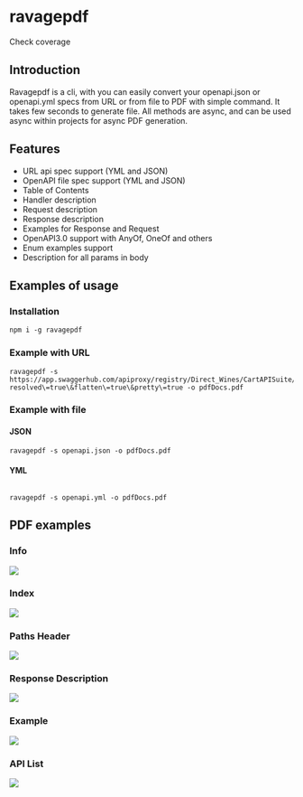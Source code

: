 # ravagepdf

Check coverage

## Introduction

Ravagepdf is a cli, with you can easily convert your openapi.json or openapi.yml specs from URL or from file to PDF with simple command. It takes few seconds to generate file. All methods are async, and can be used async within projects for async PDF generation.

## Features

* URL api spec support (YML and JSON)
* OpenAPI file spec support (YML and JSON)
* Table of Contents
* Handler description
* Request description
* Response description
* Examples for Response and Request
* OpenAPI3.0 support with AnyOf, OneOf and others
* Enum examples support
* Description for all params in body

## Examples of usage

### Installation

```console
npm i -g ravagepdf
```

### Example with URL

```console
ravagepdf -s https://app.swaggerhub.com/apiproxy/registry/Direct_Wines/CartAPISuite/1.7.0\?resolved\=true\&flatten\=true\&pretty\=true -o pdfDocs.pdf
```

### Example with file

#### JSON

```console
ravagepdf -s openapi.json -o pdfDocs.pdf
```

#### YML 

```console

ravagepdf -s openapi.yml -o pdfDocs.pdf
```

## PDF examples

### Info

![](https://github.com/MBHuman/ravagepdf/blob/main/images/info.png)

### Index

![](https://github.com/MBHuman/ravagepdf/blob/main/images/index.png)

### Paths Header

![](https://github.com/MBHuman/ravagepdf/blob/main/images/paths_header.png)

### Response Description

![](https://github.com/MBHuman/ravagepdf/blob/main/images/response_description.png)

### Example

![](https://github.com/MBHuman/ravagepdf/blob/main/images/example.png)

### API List

![](https://github.com/MBHuman/ravagepdf/blob/main/images/api_list.png)

